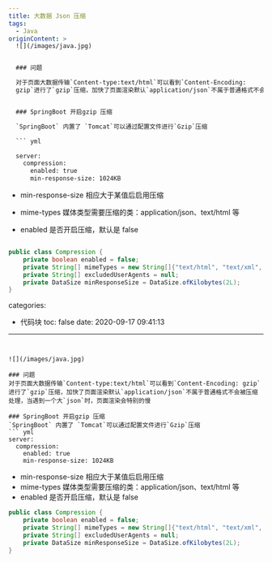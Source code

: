```yaml
---
title: 大数据 Json 压缩
tags:
  - Java
originContent: >
  ![](/images/java.jpg)


  ### 问题

  对于页面大数据传输`Content-type:text/html`可以看到`Content-Encoding:
  gzip`进行了`gzip`压缩，加快了页面渲染默认`application/json`不属于普通格式不会被压缩处理，当遇到一个大`json`时，页面渲染会特别的慢


  ### SpringBoot 开启gzip 压缩

  `SpringBoot` 内置了 `Tomcat`可以通过配置文件进行`Gzip`压缩

  ``` yml

  server:
    compression:
      enabled: true
      min-response-size: 1024KB
  ```

  - min-response-size 相应大于某值后启用压缩

  - mime-types 媒体类型需要压缩的类：application/json、text/html 等

  - enabled 是否开启压缩，默认是 false


  ``` java

  public class Compression {
      private boolean enabled = false;
      private String[] mimeTypes = new String[]{"text/html", "text/xml", "text/plain", "text/css", "text/javascript", "application/javascript", "application/json", "application/xml"};
      private String[] excludedUserAgents = null;
      private DataSize minResponseSize = DataSize.ofKilobytes(2L);
  }

  ```
categories:
  - 代码块
toc: false
date: 2020-09-17 09:41:13
---
```


![](/images/java.jpg)

### 问题
对于页面大数据传输`Content-type:text/html`可以看到`Content-Encoding: gzip`进行了`gzip`压缩，加快了页面渲染默认`application/json`不属于普通格式不会被压缩处理，当遇到一个大`json`时，页面渲染会特别的慢

### SpringBoot 开启gzip 压缩
`SpringBoot` 内置了 `Tomcat`可以通过配置文件进行`Gzip`压缩
``` yml
server:
  compression:
    enabled: true
    min-response-size: 1024KB
```
- min-response-size 相应大于某值后启用压缩
- mime-types 媒体类型需要压缩的类：application/json、text/html 等
- enabled 是否开启压缩，默认是 false

``` java
public class Compression {
    private boolean enabled = false;
    private String[] mimeTypes = new String[]{"text/html", "text/xml", "text/plain", "text/css", "text/javascript", "application/javascript", "application/json", "application/xml"};
    private String[] excludedUserAgents = null;
    private DataSize minResponseSize = DataSize.ofKilobytes(2L);
}
```
